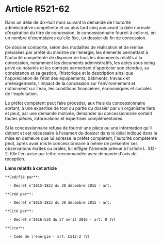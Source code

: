 # Article R521-62

Dans un délai de dix-huit mois suivant la demande de l'autorité administrative compétente et au plus tard cinq ans avant la
date normale d'expiration du titre de concession, le concessionnaire fournit à celle-ci, en un nombre d'exemplaires qu'elle
fixe, un dossier de fin de concession. 

Ce dossier comporte, selon des modalités de réalisation et de remise précisées par arrêté du ministre de l'énergie, les
éléments permettant à l'autorité compétente de disposer de tous les documents relatifs à la concession, notamment les
documents administratifs, les actes sous seing privé ou notariés et les contrats permettant d'apprécier son étendue, sa
consistance et sa gestion, l'historique et la description ainsi que l'appréciation de l'état des équipements, bâtiments,
travaux et aménagements, l'impact de la concession sur l'environnement et notamment sur l'eau, les conditions financières,
économiques et sociales de l'exploitation. 

Le préfet compétent peut faire procéder, aux frais du concessionnaire sortant, à une expertise de tout ou partie du dossier
par un organisme tiers et peut, par une demande motivée, demander au concessionnaire sortant toutes pièces, informations et
expertises complémentaires. 

Si le concessionnaire refuse de fournir une pièce ou une information qu'il détient et est nécessaire à l'examen du dossier
dans le délai indiqué dans la mise en demeure que lui adresse le préfet compétent, l'autorité compétente peut, après avoir
mis le concessionnaire à même de présenter ses observations écrites ou orales, lui infliger l'amende prévue à l'article L.
512-2. Elle l'en avise par lettre recommandée avec demande d'avis de réception.

**Liens relatifs à cet article**

	**Codifié par**:

	  - Décret n°2015-1823 du 30 décembre 2015 - art.

	**Créé par**:

	  - Décret n°2015-1823 du 30 décembre 2015 - art.

	**Cité par**:

	  - Décret n°2016-530 du 27 avril 2016 - art. 8 (V)

	**Cite**:

	  - Code de l'énergie - art. L512-2 (V)
